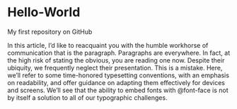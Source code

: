 # Hello-World
My first repository on GitHub

In this article, I’d like to reacquaint you with the humble workhorse of communication that is the paragraph. Paragraphs are everywhere. In fact, at the high risk of stating the obvious, you are reading one now. Despite their ubiquity, we frequently neglect their presentation. This is a mistake. Here, we’ll refer to some time-honored typesetting conventions, with an emphasis on readability, and offer guidance on adapting them effectively for devices and screens. We’ll see that the ability to embed fonts with @font-face is not by itself a solution to all of our typographic challenges.
